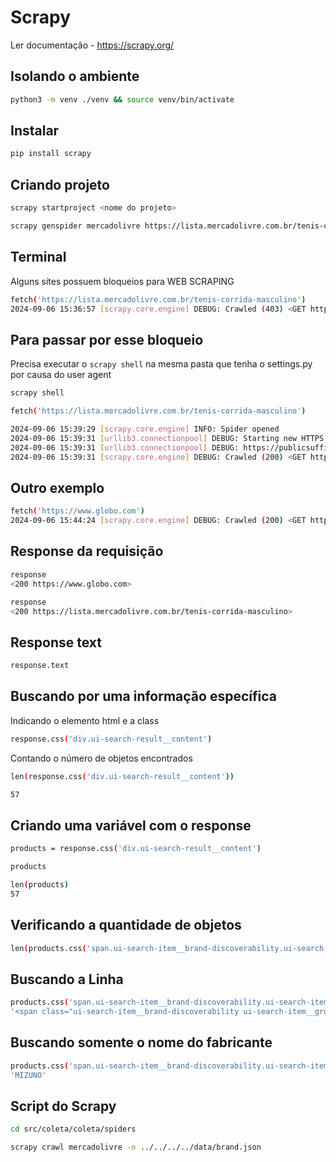 # Scrapy

Ler documentação - https://scrapy.org/

## Isolando o ambiente

```bash
python3 -m venv ./venv && source venv/bin/activate
```

## Instalar

```bash
pip install scrapy
```

## Criando projeto

```bash
scrapy startproject <nome do projeto>
```

```bash
scrapy genspider mercadolivre https://lista.mercadolivre.com.br/tenis-corrida-masculino
```

## Terminal

Alguns sites possuem bloqueios para WEB SCRAPING

```bash
fetch('https://lista.mercadolivre.com.br/tenis-corrida-masculino')
2024-09-06 15:36:57 [scrapy.core.engine] DEBUG: Crawled (403) <GET https://lista.mercadolivre.com.br/tenis-corrida-masculino> (referer: None)
```

## Para passar por esse bloqueio

Precisa executar o `scrapy shell` na mesma pasta que tenha o settings.py por causa do user agent

```bash
scrapy shell 

fetch('https://lista.mercadolivre.com.br/tenis-corrida-masculino')

2024-09-06 15:39:29 [scrapy.core.engine] INFO: Spider opened
2024-09-06 15:39:31 [urllib3.connectionpool] DEBUG: Starting new HTTPS connection (1): publicsuffix.org:443
2024-09-06 15:39:31 [urllib3.connectionpool] DEBUG: https://publicsuffix.org:443 "GET /list/public_suffix_list.dat HTTP/11" 200 86854
2024-09-06 15:39:31 [scrapy.core.engine] DEBUG: Crawled (200) <GET https://lista.mercadolivre.com.br/tenis-corrida-masculino> (referer: None)
```

## Outro exemplo

```bash
fetch('https://www.globo.com')
2024-09-06 15:44:24 [scrapy.core.engine] DEBUG: Crawled (200) <GET https://www.globo.com> (referer: None)
```

## Response da requisição

```bash
response
<200 https://www.globo.com>

response
<200 https://lista.mercadolivre.com.br/tenis-corrida-masculino>
```

## Response text

```bash
response.text
```

## Buscando por uma informação específica

Indicando o elemento html e a class

```bash
response.css('div.ui-search-result__content')
```

Contando o número de objetos encontrados

```bash
len(response.css('div.ui-search-result__content'))

57
```

## Criando uma variável com o response

```bash
products = response.css('div.ui-search-result__content')

products

len(products)
57
```
## Verificando a quantidade de objetos

```bash
len(products.css('span.ui-search-item__brand-discoverability.ui-search-item__group__element'))
```

## Buscando a Linha

```bash
products.css('span.ui-search-item__brand-discoverability.ui-search-item__group__element').get()
'<span class="ui-search-item__brand-discoverability ui-search-item__group__element">MIZUNO</span>'
```

## Buscando somente o nome do fabricante

```bash
products.css('span.ui-search-item__brand-discoverability.ui-search-item__group__element::text').get()
'MIZUNO'
```


## Script do Scrapy

```bash
cd src/coleta/coleta/spiders

scrapy crawl mercadolivre -o ../../../../data/brand.json
```
